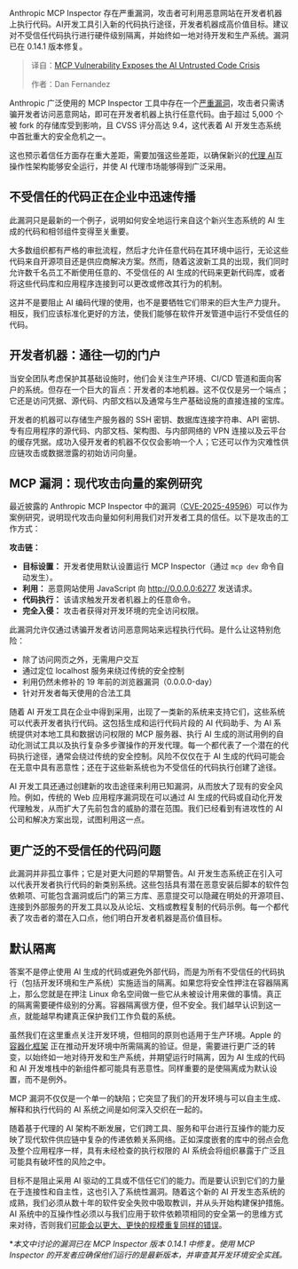 
<!--
title: MCP漏洞引爆AI不信任代码危机
cover: https://cdn.thenewstack.io/media/2025/07/ff3f6a5d-doubt2.jpg
summary: Anthropic MCP Inspector 存在严重漏洞，攻击者可利用恶意网站在开发者机器上执行代码。AI开发工具引入新的代码执行途径，开发者机器成高价值目标。建议对不受信任代码执行进行硬件级别隔离，并始终如一地对待开发和生产系统。漏洞已在 0.14.1 版本修复。
-->

Anthropic MCP Inspector 存在严重漏洞，攻击者可利用恶意网站在开发者机器上执行代码。AI开发工具引入新的代码执行途径，开发者机器成高价值目标。建议对不受信任代码执行进行硬件级别隔离，并始终如一地对待开发和生产系统。漏洞已在 0.14.1 版本修复。

> 译自：[MCP Vulnerability Exposes the AI Untrusted Code Crisis](https://thenewstack.io/mcp-vulnerability-exposes-the-ai-untrusted-code-crisis/)
> 
> 作者：Dan Fernandez

Anthropic 广泛使用的 MCP Inspector 工具中存在一个[严重漏洞](https://nvd.nist.gov/vuln/detail/CVE-2025-49596)，攻击者只需诱骗开发者访问恶意网站，即可在开发者机器上执行任意代码。由于超过 5,000 个被 fork 的存储库受到影响，且 CVSS 评分高达 9.4，这代表着 AI 开发生态系统中首批重大的安全危机之一。

这也预示着信任方面存在重大差距，需要加强这些差距，以确保新兴的[代理 AI](https://thenewstack.io/ready-or-not-agentic-ai-is-disrupting-corporate-landscapes/)互操作性架构能够安全运行，并使 AI 代理市场能够得到广泛采用。

## 不受信任的代码正在企业中迅速传播

此漏洞只是最新的一个例子，说明如何安全地运行来自这个新兴生态系统的 AI 生成的代码和相邻组件变得至关重要。

大多数组织都有严格的审批流程，然后才允许任意代码在其环境中运行，无论这些代码来自开源项目还是供应商解决方案。然而，随着这波新工具的出现，我们同时允许数千名员工不断使用任意的、不受信任的 AI 生成的代码来更新代码库，或者将这些代码库和应用程序连接到可以更改或修改其行为的机制。

这并不是要阻止 AI 编码代理的使用，也不是要牺牲它们带来的巨大生产力提升。相反，我们应该标准化更好的方法，使我们能够在软件开发管道中运行不受信任的代码。

## 开发者机器：通往一切的门户

当安全团队考虑保护其基础设施时，他们会关注生产环境、CI/CD 管道和面向客户的系统。但存在一个巨大的盲点：开发者的本地机器。这不仅仅是另一个端点；它还是访问凭据、源代码、内部文档以及通常与生产基础设施的直接连接的宝库。

开发者的机器可以存储生产服务器的 SSH 密钥、数据库连接字符串、API 密钥、专有应用程序的源代码、内部文档、架构图、与内部网络的 VPN 连接以及云平台的缓存凭据。成功入侵开发者的机器不仅仅会影响一个人；它还可以作为灾难性供应链攻击或数据泄露的初始访问向量。

## MCP 漏洞：现代攻击向量的案例研究

最近披露的 Anthropic MCP Inspector 中的漏洞（[CVE-2025-49596](https://www.oligo.security/blog/critical-rce-vulnerability-in-anthropic-mcp-inspector-cve-2025-49596)）可以作为案例研究，说明现代攻击向量如何利用我们对开发者工具的信任。以下是攻击的工作方式：

**攻击链：**

* **目标设置：** 开发者使用默认设置运行 MCP Inspector（通过 `mcp dev` 命令自动发生）。
* **利用：** 恶意网站使用 JavaScript 向 http://0.0.0.0:6277 发送请求。
* **代码执行：** 该请求触发开发者机器上的任意命令。
* **完全入侵：** 攻击者获得对开发环境的完全访问权限。

此漏洞允许仅通过诱骗开发者访问恶意网站来远程执行代码。是什么让这特别危险：

* 除了访问网页之外，无需用户交互
* 通过定位 localhost 服务来绕过传统的安全控制
* 利用仍然未修补的 19 年前的浏览器漏洞（0.0.0.0-day）
* 针对开发者每天使用的合法工具

随着 AI 开发工具在企业中得到采用，出现了一类新的系统来支持它们，这些系统可以代表开发者执行代码。这包括生成和运行代码片段的 AI 代码助手、为 AI 系统提供对本地工具和数据访问权限的 MCP 服务器、执行 AI 生成的测试用例的自动化测试工具以及执行复杂多步骤操作的开发代理。每一个都代表了一个潜在的代码执行途径，通常会绕过传统的安全控制。风险不仅仅在于 AI 生成的代码可能会在无意中具有恶意性；还在于这些新系统也为不受信任的代码执行创建了途径。

AI 开发工具还通过创建新的攻击途径来利用已知漏洞，从而放大了现有的安全风险。例如，传统的 Web 应用程序漏洞现在可以通过 AI 生成的代码或自动化开发代理触发，从而扩大了先前包含的威胁的潜在范围。我们已经看到有进攻性的 AI 公司和解决方案出现，试图利用这一点。

## 更广泛的不受信任的代码问题

此漏洞并非孤立事件；它是对更大问题的早期警告。AI 开发生态系统正在引入可以代表开发者执行代码的新类别系统。这些包括具有潜在恶意安装后脚本的软件包依赖项、可能包含漏洞或后门的第三方库、恶意提交可以隐藏在明处的开源项目、连接到外部服务的开发工具以及从论坛、文档或教程复制的代码示例。每一个都代表了攻击者的潜在入口点，他们明白开发者机器是高价值目标。

## 默认隔离

答案不是停止使用 AI 生成的代码或避免外部代码，而是为所有不受信任的代码执行（包括开发环境和生产系统）实施适当的隔离。如果您将安全性押注在容器隔离上，那么您就是在押注 Linux 命名空间做一些它从未被设计用来做的事情。真正的隔离需要硬件级别的分离。容器隔离很方便，但不安全。我们越早认识到这一点，就能越早构建真正保护我们工作负载的系统。

虽然我们在这里重点关注开发环境，但相同的原则也适用于生产环境。Apple 的 [容器化框架](https://thenewstack.io/what-you-need-to-know-about-apples-new-container-framework/) 正在推动开发环境中所需隔离的验证。但是，需要进行更广泛的转变，以始终如一地对待开发和生产系统，并期望运行时隔离，因为 AI 生成的代码和 AI 开发堆栈中的新组件都可能具有恶意性。同样重要的是使隔离成为默认设置，而不是例外。

MCP 漏洞不仅仅是一个单一的缺陷；它突显了我们的开发环境与可以自主生成、解释和执行代码的 AI 系统之间是如何深入交织在一起的。

随着基于代理的 AI 架构不断发展，它们跨工具、服务和平台进行互操作的能力反映了现代软件供应链中复杂的传递依赖关系网络。正如深度嵌套的库中的弱点会危及整个应用程序一样，具有未经检查的执行权限的 AI 系统会将组织暴露于广泛且可能具有破坏性的风险之中。

目标不是阻止采用 AI 驱动的工具或不信任它们的能力。而是要认识到它们的力量在于连接性和自主性，这也引入了系统性漏洞。随着这个新的 AI 开发生态系统的成熟，我们必须从数十年的软件安全失败中吸取教训，并从头开始构建保护措施。AI 系统中的互操作性必须以与我们应用于软件依赖项相同的安全第一的思维方式来对待，否则我们[可能会以更大、更快的规模重复同样的错误](https://thenewstack.io/future-proofing-ai-repeating-mistakes-or-learning-from-the-past/)。

\**本文中讨论的漏洞已在 MCP Inspector 版本 0.14.1 中修复。使用 MCP Inspector 的开发者应确保他们运行的是最新版本，并审查其开发环境安全实践。*